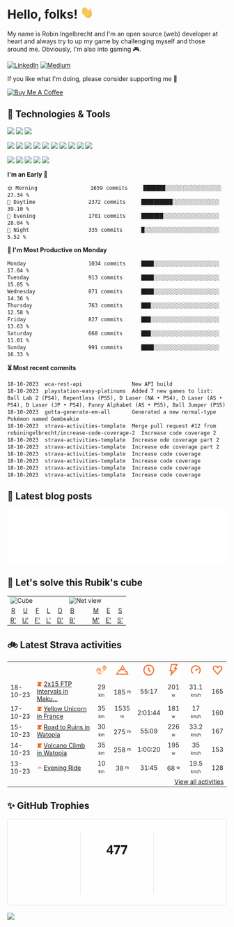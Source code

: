 # Hello, folks! <img src="https://raw.githubusercontent.com/robiningelbrecht/robiningelbrecht/master/wave.gif" width="30">
 
My name is Robin Ingelbrecht and I'm an open source (web) developer at heart and always try to up my game by challenging myself and those around me.
Obviously, I'm also into gaming 🎮.

[![LinkedIn](https://img.shields.io/badge/LinkedIn-0D61B8?style=flat&logo=linkedin&logoColor=white&color=0D61B8)](https://linkedin.com/in/robin-ingelbrecht) 
[![Medium](https://img.shields.io/badge/Medium-2bbc8a?style=flat&logo=medium&logoColor=white&color=2bbc8a)](https://ingelbrechtrobin.medium.com/) 

If you like what I'm doing, please consider supporting me 🙏

<a href="https://www.buymeacoffee.com/ingelbrecht" target="_blank"><img src="https://cdn.buymeacoffee.com/buttons/v2/default-yellow.png" alt="Buy Me A Coffee" style="height: 40px !important;" ></a>

## :wrench: Technologies & Tools
![](https://img.shields.io/badge/OS-Linux-informational?style=flat&logo=linux&logoColor=white&color=2bbc8a)
![](https://img.shields.io/badge/OS-Macos-informational?style=flat&logo=macos&logoColor=white&color=2bbc8a)
![](https://img.shields.io/badge/Editor-phpstorm-informational?style=flat&logo=phpstorm&logoColor=white&color=2bbc8a)

![](https://img.shields.io/badge/Code-Php-informational?style=flat&logo=php&logoColor=white&color=2bbc8a)
![](https://img.shields.io/badge/Framework-Symfony-informational?style=flat&logo=symfony&logoColor=white&color=2bbc8a)
![](https://img.shields.io/badge/Framework-Drupal-informational?style=flat&logo=drupal&logoColor=white&color=2bbc8a)
![](https://img.shields.io/badge/Framework-Laravel-informational?style=flat&logo=laravel&logoColor=white&color=2bbc8a)
![](https://img.shields.io/badge/Code-Python-informational?style=flat&logo=python&logoColor=white&color=2bbc8a)
![](https://img.shields.io/badge/Code-JavaScript-informational?style=flat&logo=javascript&logoColor=white&color=2bbc8a)
![](https://img.shields.io/badge/Code-css3-informational?style=flat&logo=css3&logoColor=white&color=2bbc8a)
![](https://img.shields.io/badge/Code-html5-informational?style=flat&logo=html5&logoColor=white&color=2bbc8a)
![](https://img.shields.io/badge/Code-chart.js-informational?style=flat&logo=chartdotjs&logoColor=white&color=2bbc8a)
![](https://img.shields.io/badge/Shell-Bash-informational?style=flat&logo=gnu-bash&logoColor=white&color=2bbc8a)

![](https://img.shields.io/badge/Tools-MySQL-informational?style=flat&logo=mysql&logoColor=white&color=2bbc8a)
![](https://img.shields.io/badge/Tools-MariaDB-informational?style=flat&logo=mariadb&logoColor=white&color=2bbc8a)
![](https://img.shields.io/badge/Tools-RabbitMQ-informational?style=flat&logo=rabbitmq&logoColor=white&color=2bbc8a)
![](https://img.shields.io/badge/Devops-Docker-informational?style=flat&logo=docker&logoColor=white&color=2bbc8a)
![](https://img.shields.io/badge/GitHub-continuous%20integration-informational?style=flat&logo=github%20actions&logoColor=white&color=2bbc8a)

<!--START_SECTION:commits-per-day-time-->
**I&#039;m an Early 🐤**

```text
🌞 Morning                 1659 commits     ███████░░░░░░░░░░░░░░░░░░   27.34 %
🌆 Daytime                 2372 commits     ██████████░░░░░░░░░░░░░░░   39.10 %
🌃 Evening                 1701 commits     ███████░░░░░░░░░░░░░░░░░░   28.04 %
🌙 Night                   335 commits      █░░░░░░░░░░░░░░░░░░░░░░░░   5.52 %
```
<!--END_SECTION:commits-per-day-time-->

<!--START_SECTION:commits-per-weekday-->
**📅 I&#039;m Most Productive on Monday**

```text
Monday                    1034 commits     ████░░░░░░░░░░░░░░░░░░░░░   17.04 %
Tuesday                   913 commits      ████░░░░░░░░░░░░░░░░░░░░░   15.05 %
Wednesday                 871 commits      ████░░░░░░░░░░░░░░░░░░░░░   14.36 %
Thursday                  763 commits      ███░░░░░░░░░░░░░░░░░░░░░░   12.58 %
Friday                    827 commits      ███░░░░░░░░░░░░░░░░░░░░░░   13.63 %
Saturday                  668 commits      ███░░░░░░░░░░░░░░░░░░░░░░   11.01 %
Sunday                    991 commits      ████░░░░░░░░░░░░░░░░░░░░░   16.33 %
```
<!--END_SECTION:commits-per-weekday-->

<!--START_SECTION:most-recent-commits-->
**⏳ Most recent commits**
                                        
```text
18-10-2023  wca-rest-api                New API build
18-10-2023  playstation-easy-platinums  Added 7 new games to list: Ball Lab 2 (PS4), Repentless (PS5), D Laser (NA • PS4), D Laser (AS • PS4), D Laser (JP • PS4), Funny Alphabet (AS • PS5), Ball Jumper (PS5)
18-10-2023  gotta-generate-em-all       Generated a new normal-type Pokémon named Gembeakie
18-10-2023  strava-activities-template  Merge pull request #12 from robiningelbrecht/increase-code-coverage-2  Increase code coverage 2
18-10-2023  strava-activities-template  Increase ode coverage part 2
18-10-2023  strava-activities-template  Increase ode coverage part 2
18-10-2023  strava-activities-template  Increase code coverage
18-10-2023  strava-activities-template  Increase code coverage
18-10-2023  strava-activities-template  Increase code coverage
18-10-2023  strava-activities-template  Increase code coverage
```
<!--END_SECTION:most-recent-commits-->

## :pencil: Latest blog posts

<a target="_blank" href="https://ingelbrechtrobin.medium.com/"><img src="assets/medium-blog-posts.svg" /></a>

## :jigsaw: Let's solve this Rubik's cube

<table>
  <tr>
    <td colspan="5">
      <img src="https://puzzle-generator.robiningelbrecht.be/github-game/cube" alt="Cube" />
    </td>
    <td colspan="5">
      <img src="https://puzzle-generator.robiningelbrecht.be/github-game/cube?view=net" alt="Net view" />
    </td>
  </tr>
  <tr>
    <td align="center">
      <a href="https://puzzle-generator.robiningelbrecht.be/github-game/turn/R">R</a>
    </td>
    <td align="center">
      <a href="https://puzzle-generator.robiningelbrecht.be/github-game/turn/U">U</a>
    </td>
    <td align="center">
      <a href="https://puzzle-generator.robiningelbrecht.be/github-game/turn/F">F</a>
    </td>
    <td align="center">
      <a href="https://puzzle-generator.robiningelbrecht.be/github-game/turn/L">L</a>
    </td>
    <td align="center">
      <a href="https://puzzle-generator.robiningelbrecht.be/github-game/turn/D">D</a>
    </td>
    <td align="center">
      <a href="https://puzzle-generator.robiningelbrecht.be/github-game/turn/B">B</a>
    </td>
    <td>
       &nbsp; &nbsp;
    </td>
    <td align="center">
      <a href="https://puzzle-generator.robiningelbrecht.be/github-game/turn/M">M</a>
    </td>
    <td align="center">
      <a href="https://puzzle-generator.robiningelbrecht.be/github-game/turn/E">E</a>
    </td>
    <td align="center">
      <a href="https://puzzle-generator.robiningelbrecht.be/github-game/turn/S">S</a>
    </td>
  </tr>
  <tr>
    <td align="center">
      <a href="https://puzzle-generator.robiningelbrecht.be/github-game/turn/R&#039;">R&#039;</a>
    </td>
    <td align="center">
      <a href="https://puzzle-generator.robiningelbrecht.be/github-game/turn/U&#039;">U&#039;</a>
    </td>
    <td align="center">
      <a href="https://puzzle-generator.robiningelbrecht.be/github-game/turn/F&#039;">F&#039;</a>
    </td>
    <td align="center">
      <a href="https://puzzle-generator.robiningelbrecht.be/github-game/turn/L&#039;">L&#039;</a>
    </td>
    <td align="center">
      <a href="https://puzzle-generator.robiningelbrecht.be/github-game/turn/D&#039;">D&#039;</a>
    </td>
    <td align="center">
      <a href="https://puzzle-generator.robiningelbrecht.be/github-game/turn/B&#039;">B&#039;</a>
    </td>
     <td>
      &nbsp; &nbsp;
    </td>
    <td align="center">
      <a href="https://puzzle-generator.robiningelbrecht.be/github-game/turn/M&#039;">M&#039;</a>
    </td>
    <td align="center">
      <a href="https://puzzle-generator.robiningelbrecht.be/github-game/turn/E&#039;">E&#039;</a>
    </td>
    <td align="center">
      <a href="https://puzzle-generator.robiningelbrecht.be/github-game/turn/S&#039;">S&#039;</a>
    </td>
  </tr>
</table>

## :bike: Latest Strava activities

<!--START_SECTION:strava-activities-->
<table>
    <tr>
        <th></th>
        <th></th>
        <th align="center"><img src="https://raw.githubusercontent.com/robiningelbrecht/strava-activities/master/public/distance.svg" width="30" alt="distance" title="distance"/></th>
        <th align="center"><img src="https://raw.githubusercontent.com/robiningelbrecht/strava-activities/master/public/elevation.svg" width="30" alt="elevation" title="elevation"/></th>
        <th align="center"><img src="https://raw.githubusercontent.com/robiningelbrecht/strava-activities/master/public/time.svg" width="30" alt="time" title="time"/></th>
        <th align="center"><img src="https://raw.githubusercontent.com/robiningelbrecht/strava-activities/master/public/average-watt.svg" width="30" alt="average watts" title="average watts"/></th>
        <th align="center"><img src="https://raw.githubusercontent.com/robiningelbrecht/strava-activities/master/public/average-speed.svg" width="30" alt="average speed" title="average speed"/></th>
        <th align="center"><img src="https://raw.githubusercontent.com/robiningelbrecht/strava-activities/master/public/heart-rate.svg" width="30" alt="average heart rate" title="average heart rate"/></th>
    </tr>
            <tr>
            <td>18-10-23</td>
            <td>
                <img src="https://raw.githubusercontent.com/robiningelbrecht/strava-activities/master/public/activity-virtual-ride.svg" width="12" alt="virtual ride" title="virtual ride"/>
                <a href="https://www.strava.com/activities/10062443281" title="Kcal: 637 | Gear: None ">2x15 FTP Intervals in Maku...</a>
            </td>
            <td align="center">29 <sup><sub>km</sub></sup></td>
            <td align="center">185 <sup><sub>m</sub></sup></td>
            <td align="center">55:17</td>
            <td align="center">201 <sup><sub>w</sub></sup></td>
            <td align="center">31.1 <sup><sub>km/h</sub></sup></td>
            <td align="center">165</td>
        </tr>
            <tr>
            <td>17-10-23</td>
            <td>
                <img src="https://raw.githubusercontent.com/robiningelbrecht/strava-activities/master/public/activity-virtual-ride.svg" width="12" alt="virtual ride" title="virtual ride"/>
                <a href="https://www.strava.com/activities/10055920638" title="Kcal: 1264 | Gear: None ">Yellow Unicorn in France</a>
            </td>
            <td align="center">35 <sup><sub>km</sub></sup></td>
            <td align="center">1535 <sup><sub>m</sub></sup></td>
            <td align="center">2:01:44</td>
            <td align="center">181 <sup><sub>w</sub></sup></td>
            <td align="center">17 <sup><sub>km/h</sub></sup></td>
            <td align="center">160</td>
        </tr>
            <tr>
            <td>15-10-23</td>
            <td>
                <img src="https://raw.githubusercontent.com/robiningelbrecht/strava-activities/master/public/activity-virtual-ride.svg" width="12" alt="virtual ride" title="virtual ride"/>
                <a href="https://www.strava.com/activities/10044147437" title="Kcal: 716 | Gear: None ">Road to Ruins in Watopia</a>
            </td>
            <td align="center">30 <sup><sub>km</sub></sup></td>
            <td align="center">275 <sup><sub>m</sub></sup></td>
            <td align="center">55:09</td>
            <td align="center">226 <sup><sub>w</sub></sup></td>
            <td align="center">33.2 <sup><sub>km/h</sub></sup></td>
            <td align="center">167</td>
        </tr>
            <tr>
            <td>14-10-23</td>
            <td>
                <img src="https://raw.githubusercontent.com/robiningelbrecht/strava-activities/master/public/activity-virtual-ride.svg" width="12" alt="virtual ride" title="virtual ride"/>
                <a href="https://www.strava.com/activities/10037913633" title="Kcal: 675 | Gear: None ">Volcano Climb in Watopia</a>
            </td>
            <td align="center">35 <sup><sub>km</sub></sup></td>
            <td align="center">258 <sup><sub>m</sub></sup></td>
            <td align="center">1:00:20</td>
            <td align="center">195 <sup><sub>w</sub></sup></td>
            <td align="center">35 <sup><sub>km/h</sub></sup></td>
            <td align="center">153</td>
        </tr>
            <tr>
            <td>13-10-23</td>
            <td>
                <img src="https://raw.githubusercontent.com/robiningelbrecht/strava-activities/master/public/activity-ride.svg" width="12" alt="virtual ride" title="virtual ride"/>
                <a href="https://www.strava.com/activities/10035486657" title="Kcal: 295 | Gear: None ">Evening Ride</a>
            </td>
            <td align="center">10 <sup><sub>km</sub></sup></td>
            <td align="center">38 <sup><sub>m</sub></sup></td>
            <td align="center">31:45</td>
            <td align="center">68 <sup><sub>w</sub></sup></td>
            <td align="center">19.5 <sup><sub>km/h</sub></sup></td>
            <td align="center">128</td>
        </tr>
                <tr>
            <td colspan="8" align="right"><a href="https://github.com/robiningelbrecht/strava-activities#activities">View all activities</a></td>
        </tr>
    </table>

<!--END_SECTION:strava-activities-->

 ## :sparkles: GitHub Trophies

<img src="assets/github-streak-stats.svg"  alt="Robin Ingelbrecht's streak stats"/>

![](https://github-profile-trophy.vercel.app/?username=robiningelbrecht&theme=chalk&no-frame=false&no-bg=true&margin-w=4)
